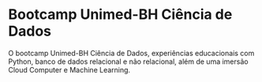 <h1>Bootcamp Unimed-BH Ciência de Dados</h1>

<p>O bootcamp Unimed-BH Ciência de Dados, experiências educacionais com Python, banco de dados relacional e não relacional, além de uma imersão Cloud Computer e Machine Learning.</p>
